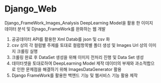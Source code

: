 # Django_Web
Django_FrameWork_Images_Analysis
DeepLearning Model을 활용 한 이미지 데이터 분석 및 Djnago_FrameWork를 완화하는 웹 개발
1. 공공데이터  API를 활용한 Xml Datab를 json 및 csv 화
2. csv 상의 각 컬럼별 주제를 토대로 컬럼항목별 폴더 생성 및 Images Url 상의 이미지 크롤링 실행
3. 크롤링  완료 후  DataSet 생성을 위해 이미지 전처리 진행 및 Data Set 생성
4. 데이터셋을 토대로하여 DeepLearning Model 제작 데이터의 부재와 과소적합으로 인한 문제점을 해결하기 위해 ImagesDataGenerator 활용
5. Django FrameWork를 활용한 백엔드 기능 및 웹서비스 기능 활용 제작
